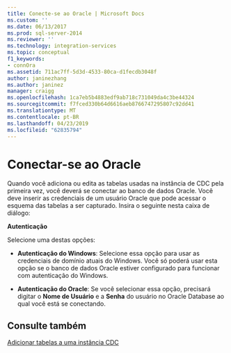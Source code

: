 ```yaml
---
title: Conecte-se ao Oracle | Microsoft Docs
ms.custom: ''
ms.date: 06/13/2017
ms.prod: sql-server-2014
ms.reviewer: ''
ms.technology: integration-services
ms.topic: conceptual
f1_keywords:
- connOra
ms.assetid: 711ac7ff-5d3d-4533-80ca-d1fecdb3048f
author: janinezhang
ms.author: janinez
manager: craigg
ms.openlocfilehash: 1ca7eb5b4883edf9ab718c731049da4c3be44324
ms.sourcegitcommit: f7fced330b64d6616aeb8766747295807c92dd41
ms.translationtype: MT
ms.contentlocale: pt-BR
ms.lasthandoff: 04/23/2019
ms.locfileid: "62835794"
---
```

# <a name="connect-to-oracle"></a>Conectar-se ao Oracle
  Quando você adiciona ou edita as tabelas usadas na instância de CDC pela primeira vez, você deverá se conectar ao banco de dados Oracle. Você deve inserir as credenciais de um usuário Oracle que pode acessar o esquema das tabelas a ser capturado. Insira o seguinte nesta caixa de diálogo:  
  
 **Autenticação**  
  
 Selecione uma destas opções:  
  
-   **Autenticação do Windows**: Selecione essa opção para usar as credenciais de domínio atuais do Windows. Você só poderá usar esta opção se o banco de dados Oracle estiver configurado para funcionar com autenticação do Windows.  
  
-   **Autenticação do Oracle**: Se você selecionar essa opção, precisará digitar o **Nome de Usuário** e a **Senha** do usuário no Oracle Database ao qual você está se conectando.  
  
## <a name="see-also"></a>Consulte também  
 [Adicionar tabelas a uma instância CDC](add-tables-to-a-cdc-instance.md)  
  
  
